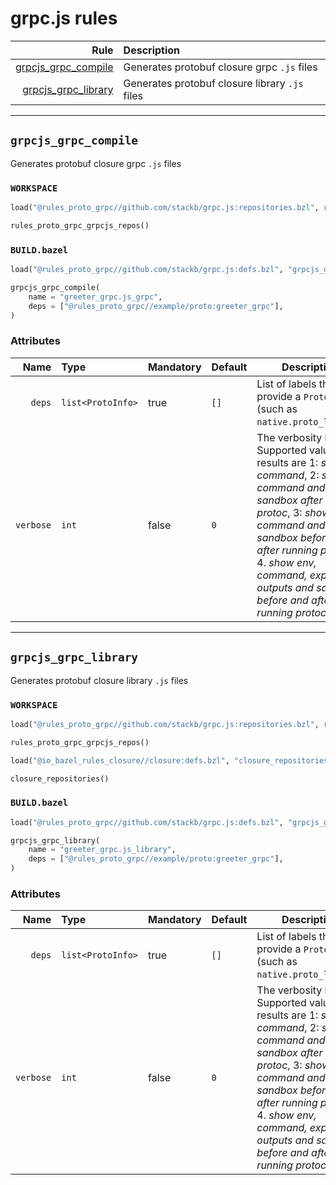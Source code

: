 # grpc.js rules

| Rule | Description |
| ---: | :--- |
| [grpcjs_grpc_compile](#grpcjs_grpc_compile) | Generates protobuf closure grpc `.js` files |
| [grpcjs_grpc_library](#grpcjs_grpc_library) | Generates protobuf closure library `.js` files |

---

## `grpcjs_grpc_compile`

Generates protobuf closure grpc `.js` files

### `WORKSPACE`

```python
load("@rules_proto_grpc//github.com/stackb/grpc.js:repositories.bzl", rules_proto_grpc_grpcjs_repos="grpcjs_repos")

rules_proto_grpc_grpcjs_repos()
```

### `BUILD.bazel`

```python
load("@rules_proto_grpc//github.com/stackb/grpc.js:defs.bzl", "grpcjs_grpc_compile")

grpcjs_grpc_compile(
    name = "greeter_grpc.js_grpc",
    deps = ["@rules_proto_grpc//example/proto:greeter_grpc"],
)
```

### Attributes

| Name | Type | Mandatory | Default | Description |
| ---: | :--- | --------- | ------- | ----------- |
| `deps` | `list<ProtoInfo>` | true | `[]`    | List of labels that provide a `ProtoInfo` (such as `native.proto_library`)          |
| `verbose` | `int` | false | `0`    | The verbosity level. Supported values and results are 1: *show command*, 2: *show command and sandbox after running protoc*, 3: *show command and sandbox before and after running protoc*, 4. *show env, command, expected outputs and sandbox before and after running protoc*          |

---

## `grpcjs_grpc_library`

Generates protobuf closure library `.js` files

### `WORKSPACE`

```python
load("@rules_proto_grpc//github.com/stackb/grpc.js:repositories.bzl", rules_proto_grpc_grpcjs_repos="grpcjs_repos")

rules_proto_grpc_grpcjs_repos()

load("@io_bazel_rules_closure//closure:defs.bzl", "closure_repositories")

closure_repositories()
```

### `BUILD.bazel`

```python
load("@rules_proto_grpc//github.com/stackb/grpc.js:defs.bzl", "grpcjs_grpc_library")

grpcjs_grpc_library(
    name = "greeter_grpc.js_library",
    deps = ["@rules_proto_grpc//example/proto:greeter_grpc"],
)
```

### Attributes

| Name | Type | Mandatory | Default | Description |
| ---: | :--- | --------- | ------- | ----------- |
| `deps` | `list<ProtoInfo>` | true | `[]`    | List of labels that provide a `ProtoInfo` (such as `native.proto_library`)          |
| `verbose` | `int` | false | `0`    | The verbosity level. Supported values and results are 1: *show command*, 2: *show command and sandbox after running protoc*, 3: *show command and sandbox before and after running protoc*, 4. *show env, command, expected outputs and sandbox before and after running protoc*          |

